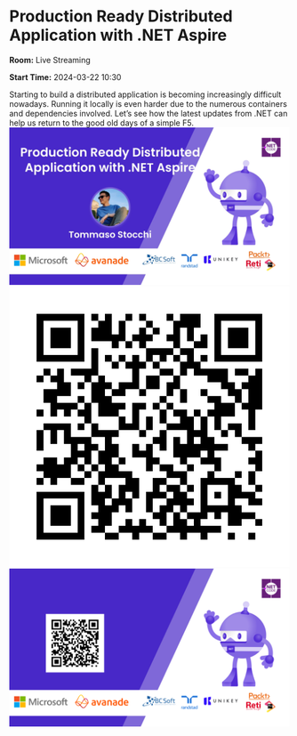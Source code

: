# Production Ready Distributed Application with .NET Aspire
**Room:** Live Streaming

**Start Time:** 2024-03-22 10:30

Starting to build a distributed application is becoming increasingly difficult nowadays. Running it locally is even harder due to the numerous containers and dependencies involved. Let’s see how the latest updates from .NET can help us return to the good old days of a simple F5.
![Banner](room3_10_30.jpeg 'SessionBanner')
![QR](qr.png 'Qr')
![Voting Banner](votingBanner.png 'Voting Banner')

